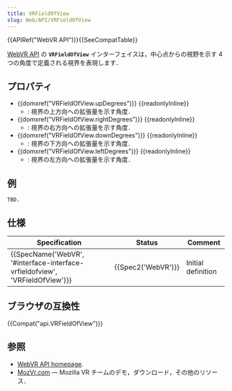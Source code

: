 ```yaml
---
title: VRFieldOfView
slug: Web/API/VRFieldOfView
---
```


{{APIRef("WebVR API")}}{{SeeCompatTable}}

[WebVR API](/ja/docs/Web/API/WebVR_API) の **`VRFieldOfView`** インターフェイスは，中心点からの視野を示す 4 つの角度で定義される視界を表現します．

## プロパティ

- {{domxref("VRFieldOfView.upDegrees")}} {{readonlyInline}}
  - : 視界の上方向への拡張量を示す角度．
- {{domxref("VRFieldOfView.rightDegrees")}} {{readonlyInline}}
  - : 視界の右方向への拡張量を示す角度．
- {{domxref("VRFieldOfView.downDegrees")}} {{readonlyInline}}
  - : 視界の下方向への拡張量を示す角度．
- {{domxref("VRFieldOfView.leftDegrees")}} {{readonlyInline}}
  - : 視界の左方向への拡張量を示す角度．

## 例

```
TBD.
```

## 仕様

| Specification                                                                                        | Status                   | Comment            |
| ---------------------------------------------------------------------------------------------------- | ------------------------ | ------------------ |
| {{SpecName('WebVR', '#interface-interface-vrfieldofview', 'VRFieldOfView')}} | {{Spec2('WebVR')}} | Initial definition |

## ブラウザの互換性

{{Compat("api.VRFieldOfView")}}

## 参照

- [WebVR API homepage](/ja/docs/Web/API/WebVR_API).
- [MozVr.com](http://mozvr.com/) — Mozilla VR チームのデモ，ダウンロード，その他のリソース．
